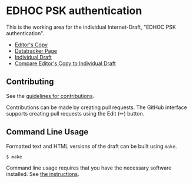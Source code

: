 # EDHOC PSK authentication

This is the working area for the individual Internet-Draft, "EDHOC PSK authentication".

* [Editor's Copy](https://ElsaLopez133.github.io/draft-lopez-lake-edhoc-psk/#go.draft-lopez-lake-edhoc-psk.html)
* [Datatracker Page](https://datatracker.ietf.org/doc/draft-lopez-lake-edhoc-psk)
* [Individual Draft](https://datatracker.ietf.org/doc/html/draft-lopez-lake-edhoc-psk)
* [Compare Editor's Copy to Individual Draft](https://ElsaLopez133.github.io/draft-lopez-lake-edhoc-psk/#go.draft-lopez-lake-edhoc-psk.diff)


## Contributing

See the
[guidelines for contributions](https://github.com/ElsaLopez133/draft-lopez-lake-edhoc-psk/blob/main/CONTRIBUTING.md).

Contributions can be made by creating pull requests.
The GitHub interface supports creating pull requests using the Edit (✏) button.


## Command Line Usage

Formatted text and HTML versions of the draft can be built using `make`.

```sh
$ make
```

Command line usage requires that you have the necessary software installed.  See
[the instructions](https://github.com/martinthomson/i-d-template/blob/main/doc/SETUP.md).

